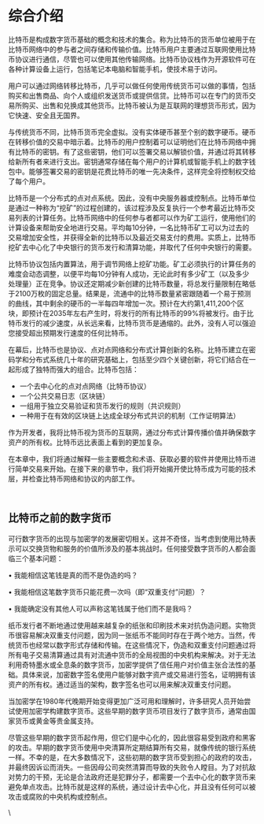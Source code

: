 # 综合介绍

比特币是构成数字货币基础的概念和技术的集合。称为比特币的货币单位被用于在比特币网络中的参与者之间存储和传输价值。比特币用户主要通过互联网使用比特币协议进行通信，尽管也可以使用其他传输网络。比特币协议栈作为开源软件可在各种计算设备上运行，包括笔记本电脑和智能手机，使技术易于访问。

用户可以通过网络转移比特币，几乎可以做任何使用传统货币可以做的事情，包括购买和出售商品、向个人或组织发送货币或提供信贷。比特币可以在专门的货币交易所购买、出售和兑换成其他货币。比特币被认为是互联网的理想货币形式，因为它快速、安全且无国界。

与传统货币不同，比特币货币完全虚拟。没有实体硬币甚至个别的数字硬币。硬币在转移价值的交易中暗示着。比特币的用户控制着可以证明他们在比特币网络中拥有比特币的密钥。有了这些密钥，他们可以签署交易以解锁价值，并通过将其转移给新所有者来进行支出。密钥通常存储在每个用户的计算机或智能手机上的数字钱包中。能够签署交易的密钥是花费比特币的唯一先决条件，这样完全将控制权交给了每个用户。

比特币是一个分布式的点对点系统。因此，没有中央服务器或控制点。比特币单位是通过一种称为“挖矿”的过程创建的，该过程涉及反复执行一个参考最近比特币交易列表的计算任务。比特币网络中的任何参与者都可以作为矿工运行，使用他们的计算设备来帮助安全地进行交易。平均每10分钟，一名比特币矿工可以为过去的交易增加安全性，并获得全新的比特币以及最近交易支付的费用。实质上，比特币挖矿去中心化了中央银行的货币发行和清算功能，并取代了任何中央银行的需要。

比特币协议包括内置算法，用于调节网络上挖矿功能。矿工必须执行的计算任务的难度会动态调整，以便平均每10分钟有人成功，无论此时有多少矿工（以及多少处理量）正在竞争。协议还定期减少新创建的比特币数量，将总发行量限制在略低于2100万枚的固定总量。结果是，流通中的比特币数量紧密跟随着一个易于预测的曲线，其中剩余的硬币的一半每四年增加一次。预计在大约第1,411,200个区块，即预计在2035年左右产生时，将发行的所有比特币的99%将被发行。由于比特币发行的减少速度，从长远来看，比特币货币是通缩的。此外，没有人可以强迫您接受超出预期发行速度的任何比特币。

在幕后，比特币也是协议、点对点网络和分布式计算创新的名称。比特币建立在密码学和分布式系统几十年的研究基础上，包括至少四个关键创新，将它们结合在一起形成了独特而强大的组合。比特币包括：

* 一个去中心化的点对点网络（比特币协议）
* 一个公共交易日志（区块链）
* 一组用于独立交易验证和货币发行的规则（共识规则）
* 一种用于在有效的区块链上达成全球分布式共识的机制（工作证明算法）

作为开发者，我将比特币视为货币的互联网，通过分布式计算传播价值并确保数字资产的所有权。比特币远比表面上看到的更加复杂。

在本章中，我们将通过解释一些主要概念和术语、获取必要的软件并使用比特币进行简单交易来开始。在接下来的章节中，我们将开始揭开使比特币成为可能的技术层，并检查比特币网络和协议的内部工作。

\
比特币之前的数字货币
----------



可行数字货币的出现与加密学的发展密切相关。这并不奇怪，当考虑到使用比特表示可以交换货物和服务的价值所涉及的基本挑战时。任何接受数字货币的人都会面临三个基本问题：

• 我能相信这笔钱是真的而不是伪造的吗？

&#x20;• 我能相信这笔数字货币只能花费一次吗（即“双重支付”问题）？

&#x20;• 我能确定没有其他人可以声称这笔钱属于他们而不是我吗？

纸币发行者不断地通过使用越来越复杂的纸张和印刷技术来对抗伪造问题。实物货币很容易解决双重支付问题，因为同一张纸币不能同时存在于两个地方。当然，传统货币也经常以数字形式存储和传输。在这些情况下，伪造和双重支付问题通过将所有电子交易清算通过具有对流通中货币的全局视图的中央机构来解决。对于无法利用奇特墨水或全息条的数字货币，加密学提供了信任用户对价值主张合法性的基础。具体来说，加密数字签名使用户能够对数字资产或交易进行签名，证明拥有该资产的所有权。通过适当的架构，数字签名也可以用来解决双重支付问题。

当加密学在1980年代晚期开始变得更加广泛可用和理解时，许多研究人员开始尝试使用加密学构建数字货币。这些早期的数字货币项目发行了数字货币，通常由国家货币或黄金等贵金属支持。

尽管这些早期的数字货币起作用，但它们是中心化的，因此很容易受到政府和黑客的攻击。早期的数字货币使用中央清算所定期结算所有交易，就像传统的银行系统一样。不幸的是，在大多数情况下，这些初期的数字货币受到担心的政府的攻击，并最终因诉讼而消失。一些因母公司突然清算而导致的失败令人瞠目。为了对抗敌对势力的干预，无论是合法政府还是犯罪分子，都需要一个去中心化的数字货币来避免单点攻击。比特币就是这样的系统，通过设计去中心化，并且没有任何可以被攻击或腐败的中央机构或控制点。

\
